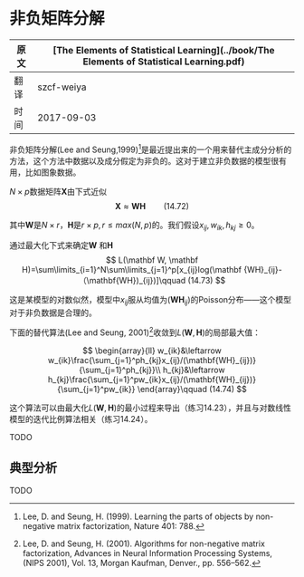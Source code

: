 # 非负矩阵分解

| 原文   | [The Elements of Statistical Learning](../book/The Elements of Statistical Learning.pdf) |
| ---- | ---------------------------------------- |
| 翻译   | szcf-weiya                               |
| 时间   | 2017-09-03                   |

非负矩阵分解(Lee and Seung,1999)[^1]是最近提出来的一个用来替代主成分分析的方法，这个方法中数据以及成分假定为非负的。这对于建立非负数据的模型很有用，比如图象数据。

$N\times p$数据矩阵$\mathbf X$由下式近似
$$
\mathbf X \approx \mathbf W\mathbf H\qquad (14.72)
$$

其中$\mathbf W$是$N\times r$，$\mathbf H$是$r\times p, r\le max(N,p)$的。我们假设$x_{ij}, w_{ik}, h_{kj}\ge 0$。

通过最大化下式来确定$\mathbf W$ 和$\mathbf H$
$$
L(\mathbf W, \mathbf H)=\sum\limits_{i=1}^N\sum\limits_{j=1}^p[x_{ij}log(\mathbf {WH}_{ij}-（\mathbf{WH})_{ij})]\qquad (14.73)
$$

这是某模型的对数似然，模型中$x_{ij}$服从均值为$(\mathbf{WH}_{ij})$的Poisson分布——这个模型对于非负数据是合理的。

下面的替代算法(Lee and Seung, 2001)[^2]收敛到$L(\mathbf W, \mathbf H)$的局部最大值：

$$
\begin{array}{ll}
w_{ik}&\leftarrow w_{ik}\frac{\sum_{j=1}^ph_{kj}x_{ij}/(\mathbf{WH}_{ij})}{\sum_{j=1}^ph_{kj}}\\
h_{kj}&\leftarrow h_{kj}\frac{\sum_{j=1}^pw_{ik}x_{ij}/(\mathbf{WH}_{ij})}{\sum_{j=1}^pw_{ik}}
\end{array}\qquad (14.74)
$$

这个算法可以由最大化$L(\mathbf W, \mathbf H)$的最小过程来导出（练习14.23），并且与对数线性模型的迭代比例算法相关（练习14.24）。

TODO

## 典型分析

TODO


[^1]: Lee, D. and Seung, H. (1999). Learning the parts of objects by non-negative matrix factorization, Nature 401: 788.
[^2]: Lee, D. and Seung, H. (2001). Algorithms for non-negative matrix factorization, Advances in Neural Information Processing Systems, (NIPS 2001), Vol. 13, Morgan Kaufman, Denver., pp. 556–562.
